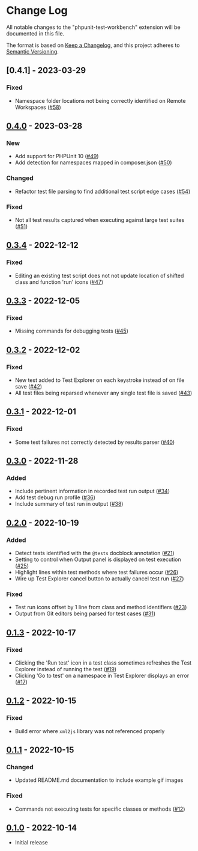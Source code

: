 # Change Log

All notable changes to the "phpunit-test-workbench" extension will be documented in this file.

The format is based on [Keep a Changelog](https://keepachangelog.com/en/1.0.0/),
and this project adheres to [Semantic Versioning](https://semver.org/spec/v2.0.0.html).

## [0.4.1] - 2023-03-29
### Fixed
- Namespace folder locations not being correctly identified on Remote Workspaces ([#58](https://github.com/chiefmyron/phpunit-test-workbench/issues/58))

## [0.4.0] - 2023-03-28
### New
- Add support for PHPUnit 10 ([#49](https://github.com/chiefmyron/phpunit-test-workbench/issues/49))
- Add detection for namespaces mapped in composer.json ([#50](https://github.com/chiefmyron/phpunit-test-workbench/issues/50))

### Changed
- Refactor test file parsing to find additional test script edge cases ([#54](https://github.com/chiefmyron/phpunit-test-workbench/issues/54))

### Fixed
- Not all test results captured when executing against large test suites ([#51](https://github.com/chiefmyron/phpunit-test-workbench/issues/51))

## [0.3.4] - 2022-12-12
### Fixed
- Editing an existing test script does not not update location of shifted class and function 'run' icons ([#47](https://github.com/chiefmyron/phpunit-test-workbench/issues/47))

## [0.3.3] - 2022-12-05
### Fixed
- Missing commands for debugging tests ([#45](https://github.com/chiefmyron/phpunit-test-workbench/issues/45))

## [0.3.2] - 2022-12-02
### Fixed
- New test added to Test Explorer on each keystroke instead of on file save ([#42](https://github.com/chiefmyron/phpunit-test-workbench/issues/42))
- All test files being reparsed whenever any single test file is saved ([#43](https://github.com/chiefmyron/phpunit-test-workbench/issues/43))

## [0.3.1] - 2022-12-01
### Fixed
- Some test failures not correctly detected by results parser ([#40](https://github.com/chiefmyron/phpunit-test-workbench/issues/40))

## [0.3.0] - 2022-11-28
### Added
- Include pertinent information in recorded test run output ([#34](https://github.com/chiefmyron/phpunit-test-workbench/issues/34))
- Add test debug run profile ([#36](https://github.com/chiefmyron/phpunit-test-workbench/issues/36))
- Include summary of test run in output ([#38](https://github.com/chiefmyron/phpunit-test-workbench/issues/38))

## [0.2.0] - 2022-10-19
### Added
- Detect tests identified with the `@tests` docblock annotation ([#21](https://github.com/chiefmyron/phpunit-test-workbench/issues/21))
- Setting to control when Output panel is displayed on test execution ([#25](https://github.com/chiefmyron/phpunit-test-workbench/issues/25))
- Highlight lines within test methods where test failures occur ([#26](https://github.com/chiefmyron/phpunit-test-workbench/issues/26))
- Wire up Test Explorer cancel button to actually cancel test run ([#27](https://github.com/chiefmyron/phpunit-test-workbench/issues/27))

### Fixed
- Test run icons offset by 1 line from class and method identifiers ([#23](https://github.com/chiefmyron/phpunit-test-workbench/issues/23))
- Output from Git editors being parsed for test cases ([#31](https://github.com/chiefmyron/phpunit-test-workbench/issues/31))

## [0.1.3] - 2022-10-17
### Fixed
- Clicking the 'Run test' icon in a test class sometimes refreshes the Test Explorer instead of running the test ([#19](https://github.com/chiefmyron/phpunit-test-workbench/issues/19))
- Clicking 'Go to test' on a namespace in Test Explorer displays an error ([#17](https://github.com/chiefmyron/phpunit-test-workbench/issues/17))

## [0.1.2] - 2022-10-15
### Fixed
- Build error where `xml2js` library was not referenced properly

## [0.1.1] - 2022-10-15
### Changed
- Updated README.md documentation to include example gif images

### Fixed
- Commands not executing tests for specific classes or methods ([#12](https://github.com/chiefmyron/phpunit-test-workbench/issues/12))

## [0.1.0] - 2022-10-14
- Initial release

[0.4.0]: https://github.com/chiefmyron/phpunit-test-workbench/compare/v0.3.4...v0.4.0
[0.3.4]: https://github.com/chiefmyron/phpunit-test-workbench/compare/v0.3.3...v0.3.4
[0.3.3]: https://github.com/chiefmyron/phpunit-test-workbench/compare/v0.3.2...v0.3.3
[0.3.2]: https://github.com/chiefmyron/phpunit-test-workbench/compare/v0.3.1...v0.3.2
[0.3.1]: https://github.com/chiefmyron/phpunit-test-workbench/compare/v0.3.0...v0.3.1
[0.3.0]: https://github.com/chiefmyron/phpunit-test-workbench/compare/v0.2.0...v0.3.0
[0.2.0]: https://github.com/chiefmyron/phpunit-test-workbench/compare/v0.1.3...v0.2.0
[0.1.3]: https://github.com/chiefmyron/phpunit-test-workbench/compare/v0.1.2...v0.1.3
[0.1.2]: https://github.com/chiefmyron/phpunit-test-workbench/compare/v0.1.1...v0.1.2
[0.1.1]: https://github.com/chiefmyron/phpunit-test-workbench/compare/v0.1.0...v0.1.1
[0.1.0]: https://github.com/chiefmyron/phpunit-test-workbench/releases/tag/v0.1.0